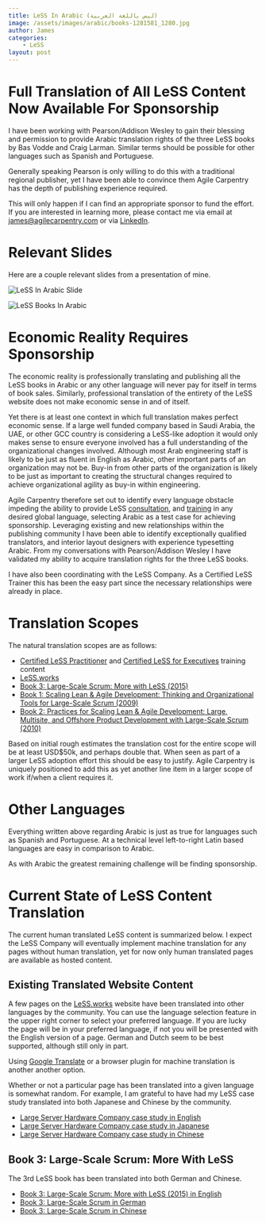 ```yaml
---
title: LeSS In Arabic (ليس باللغة العربية)
image: /assets/images/arabic/books-1281581_1280.jpg
author: James
categories:
    - LeSS
layout: post
---
```


# Full Translation of All LeSS Content Now Available For Sponsorship

I have been working with Pearson/Addison Wesley to gain their blessing and permission to provide Arabic translation rights of the three LeSS books by Bas Vodde and Craig Larman. Similar terms should be possible for other languages such as Spanish and Portuguese.

Generally speaking Pearson is only willing to do this with a traditional regional publisher, yet I have been able to convince them Agile Carpentry has the depth of publishing experience required.

This will only happen if I can find an appropriate sponsor to fund the effort. If you are interested in learning more, please contact me via email at [james@agilecarpentry.com](mailto:james@agilecarpentry.com) or via [LinkedIn](https://www.linkedin.com/in/jamescarpenter1/).

# Relevant Slides

Here are a couple relevant slides from a presentation of mine.

![LeSS In Arabic Slide]({{site.baseurl}}/assets/images/arabic/LeSSInArabicSlide.png)

![LeSS Books In Arabic]({{site.baseurl}}/assets/images/arabic/LeSSBooksInArabic.png)

# Economic Reality Requires Sponsorship

The economic reality is professionally translating and publishing all the LeSS books in Arabic or any other language will never pay for itself in terms of book sales. Similarly, professional translation of the entirety of the LeSS website does not make economic sense in and of itself.

Yet there is at least one context in which full translation makes perfect economic sense. If a large well funded company based in Saudi Arabia, the UAE, or other GCC country  is considering a LeSS-like adoption it would only makes sense to ensure everyone involved has a full understanding of the organizational changes involved. Although most Arab engineering staff is likely to be just as fluent in English as Arabic, other important parts of an organization may not be. Buy-in from other parts of the organization is likely to be just as important to creating the structural changes required to achieve organizational agility as buy-in within engineering.

Agile Carpentry therefore set out to identify every language obstacle impeding the ability to provide LeSS [consultation]({{site.baseurl}}/services/), and [training]({{site.baseurl}}/cle/global/) in any desired global language, selecting Arabic as a test case for achieving sponsorship. Leveraging existing and new relationships within the publishing community I have been able to identify exceptionally qualified translators, and interior layout designers with experience typesetting Arabic. From my conversations with Pearson/Addison Wesley I have validated my ability to acquire translation rights for the three LeSS books. 

I have also been coordinating with the LeSS Company. As a Certified LeSS Trainer this has been the easy part since the necessary relationships were already in place.

# Translation Scopes

The natural translation scopes are as follows:

* [Certified LeSS Practitioner]({{site.baseurl}}/clp/global/) and [Certified LeSS for Executives]({{site.baseurl}}/cle/global/) training content
* [LeSS.works](https://less.works/)
*  [Book 3: Large-Scale Scrum: More with LeSS  (2015)](https://www.amazon.com/Large-Scale-Scrum-More-Craig-Larman/dp/0321985710)
* [Book 1: Scaling Lean & Agile Development: Thinking and Organizational Tools for Large-Scale Scrum (2009)](https://www.amazon.com/Scaling-Lean-Agile-Development-Organizational/dp/0321480961)
* [Book 2: Practices for Scaling Lean & Agile Development: Large, Multisite, and Offshore Product Development with Large-Scale Scrum (2010)](https://www.amazon.com/Practices-Scaling-Lean-Agile-Development/dp/0321636406)

Based on initial rough estimates the translation cost for the entire scope will be at least USD$50k, and perhaps double that. When seen as part of a larger LeSS adoption effort this should be easy to justify. Agile Carpentry is uniquely positioned to add this as yet another line item in a larger scope of work if/when a client requires it.

# Other Languages
Everything written above regarding Arabic is just as true for languages such as Spanish and Portuguese. At a technical level left-to-right Latin based languages are easy in comparison to Arabic.

As with Arabic the greatest remaining challenge will be finding sponsorship.


# Current State of LeSS Content Translation

The current human translated LeSS content is summarized below. I expect the LeSS Company will eventually implement machine translation for any pages without human translation, yet for now only human translated pages are available as hosted content.

## Existing Translated Website Content

A few pages on the [LeSS.works](https://less.works/) website have been translated into other languages by the community.  You can use the language selection feature in the upper right corner to select your preferred language. If you are lucky the page will be in your preferred language, if not you will be presented with the English version of a page. German and Dutch seem to be best supported, although still only in part.

Using [Google Translate](https://translate.google.com/) or a browser plugin for machine translation is another another option.

Whether or not a particular page has been translated into a given language is somewhat random. For example, I am grateful to have had my LeSS case study translated into both Japanese and Chinese by the community.

* [Large Server Hardware Company case study in English](https://less.works/case-studies/large-server-hardware-company)
* [Large Server Hardware Company case study in Japanese](https://less.works/jp/case-studies/large-server-hardware-company)
* [Large Server Hardware Company case study in Chinese](https://less.works/zh-CN/case-studies/large-server-hardware-company)



## Book 3: Large-Scale Scrum: More With LeSS

The 3rd LeSS book has been translated into both German and Chinese.
* [Book 3: Large-Scale Scrum: More with LeSS  (2015) in English](https://www.amazon.com/Large-Scale-Scrum-More-Craig-Larman/dp/0321985710)
* [Book 3: Large-Scale Scrum in German](https://www.amazon.com/Large-Scale-Scrum/dp/3864903769)
* [Book 3: Large-Scale Scrum in Chinese](https://www.amazon.com/%E5%A4%A7%E8%A7%84%E6%A8%A1Scrum%EF%BC%9A%E5%A4%A7%E8%A7%84%E6%A8%A1%E6%95%8F%E6%8D%B7%E7%BB%84%E7%BB%87%E7%9A%84%E8%AE%BE%E8%AE%A1-%E5%85%8B%E9%9B%B7%E6%A0%BC%C2%B7%E6%8B%89%E5%B0%94%E6%9B%BC%EF%BC%88Craig-Larman%EF%BC%89-%E5%B7%B4%E6%96%AF%C2%B7%E6%B2%83%E4%BB%A3%EF%BC%88Bas-Vodde%EF%BC%89/dp/B07GVXHSV2)





